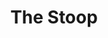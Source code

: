 ---
pid: LLL24
title: The Stoop
location_transcription: South Philly Maybe on Snyder Ave
zipcode: '19148'
outside_phl: 
neighborhood: Whitman,Pennsport,South Philadelphia
age: '33'
age_range: 30-39
instagram: 
image_file_name: LLL_24.jpg
proposal_transcription: 
topic: Architecture,Culture,Neighborhoods,Philadelphia
topic_summary: 0, 0, 0, 0
type: Concrete,Sculpture Statue
keywords_other: Stoop, Step, Stoops, Porch, South Philly
credit: Katie Feeney
image_labels: 
twitter: youdoyoumusic
facebook: 
permalink: "/monuments/lll24/"
layout: item-page
---